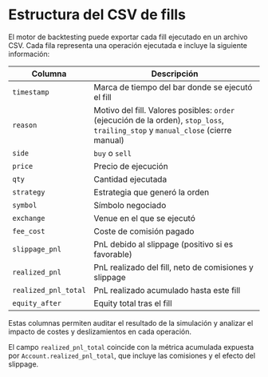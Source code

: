 # Estructura del CSV de fills

El motor de backtesting puede exportar cada fill ejecutado en un archivo CSV.
Cada fila representa una operación ejecutada e incluye la siguiente información:

| Columna | Descripción |
| --- | --- |
| `timestamp` | Marca de tiempo del bar donde se ejecutó el fill |
| `reason` | Motivo del fill. Valores posibles: `order` (ejecución de la orden), `stop_loss`, `trailing_stop` y `manual_close` (cierre manual) |
| `side` | `buy` o `sell` |
| `price` | Precio de ejecución |
| `qty` | Cantidad ejecutada |
| `strategy` | Estrategia que generó la orden |
| `symbol` | Símbolo negociado |
| `exchange` | Venue en el que se ejecutó |
| `fee_cost` | Coste de comisión pagado |
| `slippage_pnl` | PnL debido al slippage (positivo si es favorable) |
| `realized_pnl` | PnL realizado del fill, neto de comisiones y slippage |
| `realized_pnl_total` | PnL realizado acumulado hasta este fill |
| `equity_after` | Equity total tras el fill |

Estas columnas permiten auditar el resultado de la simulación y analizar el
impacto de costes y deslizamientos en cada operación.

El campo `realized_pnl_total` coincide con la métrica acumulada expuesta por
`Account.realized_pnl_total`, que incluye las comisiones y el efecto del
slippage.
